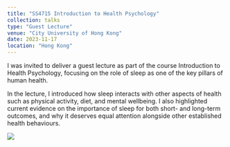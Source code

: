 ```yaml
---
title: "SS4715 Introduction to Health Psychology"
collection: talks
type: "Guest Lecture"
venue: "City University of Hong Kong"
date: 2023-11-17
location: "Hong Kong"
---
```

I was invited to deliver a guest lecture as part of the course Introduction to Health Psychology, focusing on the role of sleep as one of the key pillars of human health.

In the lecture, I introduced how sleep interacts with other aspects of health such as physical activity, diet, and mental wellbeing. I also highlighted current evidence on the importance of sleep for both short- and long-term outcomes, and why it deserves equal attention alongside other established health behaviours.

![](/images/talks/Talk_20231117)
